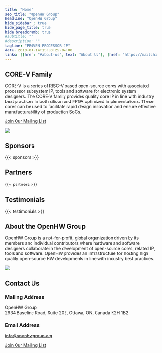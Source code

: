 ```yaml
---
title: "Home"
seo_title: "OpenHW Group"
headline: "OpenHW Group"
hide_sidebar : true
hide_page_title: true
hide_breadcrumb: true
#subtitle: ""
#description: ""
tagline: "PROVEN PROCESSOR IP"
date: 2019-03-14T15:50:25-04:00
links: [[href: "#about-us", text: "About Us"], [href: "https://mailchi.mp/77bbac3766fb/openhwgroup", text: "Join Our Mailing List"]]
---
```


</div> <!-- End of .container-->
</main> <!-- End of .main -->

<div id="core-v-family" class="featured-section featured-core-v-family padding-top-30 padding-bottom-60">
    <div class="container">
      <div class="row">
        <div class="col-sm-12 col-md-12 col-md-offset-2">
          <h2 class="header-underline">CORE-V Family</h2>
          <p>CORE-V is a series of RISC-V based open-source cores with
            associated processor subsystem IP, tools and software for
            electronic system designers. The CORE-V family provides
            quality core IP in line with industry best practices in both
            silicon and FPGA optimized implementations. These cores can be
            used to facilitate rapid design innovation and ensure
            effective manufacturability of production SoCs.</p>
          <p><a class="btn btn-primary" href="https://mailchi.mp/77bbac3766fb/openhwgroup">Join Our Mailing List</a></p>
        </div>
        <div class="col-sm-12 col-md-8 col-md-offset-2">
          <div class="core-v-circle margin-top-20">
            <img class="img-responsive" src="/images/core-v-portrait.png">
          </div>
        </div>
      </div>
    </div>
  </div>
  
  <!-- Sponsors and Partners -->
  <div id="partners-sponsors" class="featured-partners container text-center padding-top-30 padding-bottom-40">
    <h2 class="header-underline">Sponsors</h2>
    {{< sponsors >}}
    <h2 class="header-underline margin-top-60">Partners</h2>
    {{< partners >}}
  </div>

  <!-- Testimonials -->
  <div id="testimonials" class="featured-section featured-testimonials text-center padding-top-30 padding-bottom-40">
    <div class="container">
      <h2 class="header-underline">Testimonials</h2>
      {{< testimonials >}}
    </div>
  </div>

  <!-- About Us -->
  <div id="about-us" class="featured-about-us container padding-top-30 padding-bottom-40">
    <div class="row">
      <div class="col-sm-16 col-sm-push-8">
        <h2 class="header-underline">About the OpenHW Group</h2>
        <p class="margin-bottom-40">OpenHW Group is a not-for-profit, global organization driven by its members and individual contributors where hardware and software designers collaborate in the development of open-source cores, related IP, tools and software. OpenHW provides an infrastructure for hosting high quality open-source HW developments in line with industry best practices.</p>
      </div>
      <div class="col-sm-8 col-sm-pull-16">
        <img class="img-responsive" src="/images/about-us.jpg">
      </div>
    </div>
  </div>
  

  <!-- Contact Us -->
  <div id="contact-us" class="featured-section featured-contact-us padding-top-30 padding-bottom-40">
    <div class="container">
      <div class="row">
        <div class="col-sm-12 col-sm-offset-3">
          <h2 class="header-underline">Contact Us</h2>
          <h3>Mailing Address</h3>
          <p>OpenHW Group<br>
          2934 Baseline Road, Suite 202, Ottawa, ON, Canada K2H 1B2</p>
          <h3>Email Address</h3>
          <p><a class="white" href="mailto:info@openhwgroup.org">info@openhwgroup.org</a></p>
        </div>
        <div class="col-sm-8">
          <p class="margin-top-60"><a class="btn btn-primary btn-mailing-list" href="https://mailchi.mp/77bbac3766fb/openhwgroup">Join Our Mailing List</a></p>
        </div>
      </div>
    </div>
  </div>